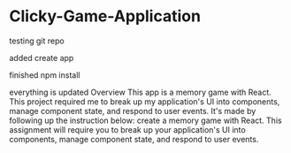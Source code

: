 # Clicky-Game-Application


testing git repo

added create app

finished npm install


everything is updated 
Overview
This app is a memory game with React. This project required me to break up my application's UI into components, manage component state, and respond to user events. It's made by following up the instruction below:
create a memory game with React. This assignment will require you to break up your application's UI into components, manage component state, and respond to user events.


